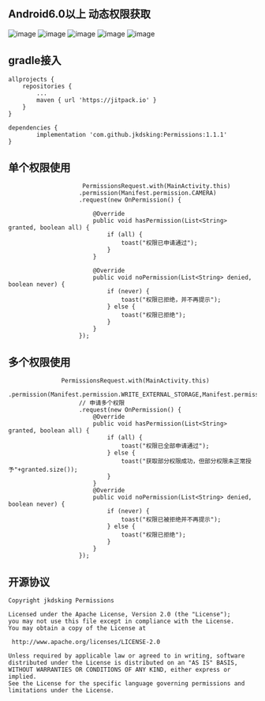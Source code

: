 ##  Android6.0以上 动态权限获取
![image](https://github.com/jkdsking/Permissions/blob/master/png/1.jpg)
![image](https://github.com/jkdsking/Permissions/blob/master/png/2.jpg)
![image](https://github.com/jkdsking/Permissions/blob/master/png/3.jpg)
![image](https://github.com/jkdsking/Permissions/blob/master/png/4.jpg)
![image](https://github.com/jkdsking/Permissions/blob/master/png/5.jpg)
 
  ## gradle接入
	
	allprojects {
		repositories {
			...
			maven { url 'https://jitpack.io' }
		}
	}
	
	dependencies {
	        implementation 'com.github.jkdsking:Permissions:1.1.1'
	}
	

 ## 单个权限使用
                         PermissionsRequest.with(MainActivity.this)
                        .permission(Manifest.permission.CAMERA)
                        .request(new OnPermission() {

                            @Override
                            public void hasPermission(List<String> granted, boolean all) {
                                if (all) {
                                    toast("权限已申请通过");
                                }
                            }

                            @Override
                            public void noPermission(List<String> denied, boolean never) {
                                if (never) {
                                    toast("权限已拒绝，并不再提示");
                                } else {
                                    toast("权限已拒绝");
                                }
                            }
                        });
## 多个权限使用                
   		           PermissionsRequest.with(MainActivity.this)
                        .permission(Manifest.permission.WRITE_EXTERNAL_STORAGE,Manifest.permission.READ_EXTERNAL_STORAGE,Manifest.permission.RECORD_AUDIO)
                        // 申请多个权限
                        .request(new OnPermission() {
                            @Override
                            public void hasPermission(List<String> granted, boolean all) {
                                if (all) {
                                    toast("权限已全部申请通过");
                                } else {
                                    toast("获取部分权限成功，但部分权限未正常授予"+granted.size());
                                }
                            }
                            @Override
                            public void noPermission(List<String> denied, boolean never) {
                                if (never) {
                                    toast("权限已被拒绝并不再提示");
                                } else {
                                    toast("权限已拒绝");
                                }
                            }
                        });
 
 
 ## 开源协议
```
Copyright jkdsking Permissions

Licensed under the Apache License, Version 2.0 (the "License");
you may not use this file except in compliance with the License.
You may obtain a copy of the License at

 http://www.apache.org/licenses/LICENSE-2.0

Unless required by applicable law or agreed to in writing, software
distributed under the License is distributed on an "AS IS" BASIS,
WITHOUT WARRANTIES OR CONDITIONS OF ANY KIND, either express or implied.
See the License for the specific language governing permissions and
limitations under the License.
```        
 
